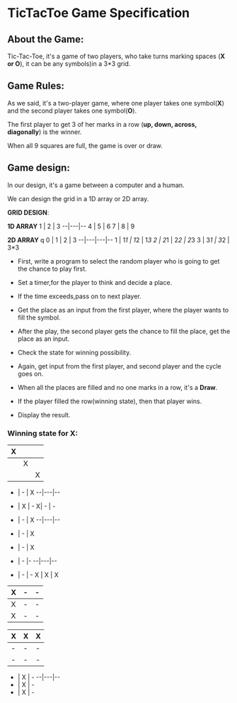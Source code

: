 

# TicTacToe Game Specification

## About the Game:

Tic-Tac-Toe, it's a game of two players, who take turns marking spaces (**X or O**), it can be any symbols)in a 3*3 grid.

## Game Rules:

As we said, it's a two-player game, where one player takes one symbol(**X**) and the second player takes one symbol(**O**).

The first player to get 3 of her marks in a row (**up, down, across, diagonally**) is the winner.

When all 9 squares are full, the game is over or draw.

## Game design:

In our design, it's a game between a computer and a human.

We can design the grid in a 1D array or 2D array.


**GRID DESIGN**:

**1D ARRAY**
1 | 2 | 3
--|---|--
4 | 5 | 6
7 | 8 | 9

**2D ARRAY**
q
0 | 1 | 2 | 3
--|---|---|--
1 | 1*1 | 1*2 | 1*3
2 | 2*1 | 2*2 | 2*3
3 | 3*1 | 3*2 | 3*3



* First, write a program to select the random player who is going to get the chance to play first.

* Set a timer,for the player to think and decide a place.

* If the time exceeds,pass on to next player.

* Get the place as an input from the first player, where the player wants to fill the symbol.

* After the play, the second player gets the chance to fill the place, get the place as an input.

* Check the state for winning possibility.

* Again, get input from the first player, and second player and the cycle goes on.



* When all the places are filled and no one marks in a row, it's a **Draw**.

* If the player filled the row(winning state), then that player wins.

* Display the result.

### Winning state for X:
 
 X |  | |                
---|--|-
 |  | X
 |  | |X


- | - | X
--|---|--
- | X | -
X| - | -


- | - | X
--|---|--
- | - | X
- | - | X

- | - |- 
--|---|--
- | - | -
X | X | X

X | - | -
--|---|--
X | - | -
X | - | -

X | X | X
--|---|--
- | - | -
- | - | -

- | X | -
--|---|--
- | X | -
- | X | -





 




 
